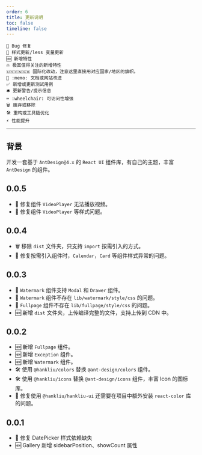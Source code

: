 ```yaml
---
order: 6
title: 更新说明
toc: false
timeline: false
---
```


```
🐞 Bug 修复
💄 样式更新/less 变量更新
🆕 新增特性
🔥 极其值得关注的新增特性
🇺🇸🇨🇳🇬🇧 国际化改动，注意这里直接用对应国家/地区的旗帜。
📖 :memo: 文档或网站改进
✅ 新增或更新测试用例
🛎 更新警告/提示信息
⌨️ :wheelchair: 可访问性增强
🗑 废弃或移除
🛠 重构或工具链优化
⚡️ 性能提升
```

---

## 背景

开发一套基于 `AntDesign@4.x` 的 `React UI` 组件库，有自己的主题，丰富 `AntDesign` 的组件。

## 0.0.5

- 🐞 修复组件 `VideoPlayer` 无法播放视频。
- 🐞 修复组件 `VideoPlayer` 等样式问题。

## 0.0.4

- 🗑 移除 `dist` 文件夹，只支持 `import` 按需引入的方式。
- 🐞 修复按需引入组件时，`Calendar`，`Card` 等组件样式异常的问题。

## 0.0.3

- 🐞 `Watermark` 组件支持 `Modal` 和 `Drawer` 组件。
- 🐞 `Watermark` 组件不存在 `lib/watermark/style/css` 的问题。
- 🐞 `Fullpage` 组件不存在 `lib/fullpage/style/css` 的问题。
- 🆕 新增 `dist` 文件夹，上传编译完整的文件，支持上传到 CDN 中。

## 0.0.2

- 🆕 新增 `Fullpage` 组件。
- 🆕 新增 `Exception` 组件。
- 🆕 新增 `Watermark` 组件。
- 🛠 使用 `@hankliu/colors` 替换 `@ant-design/colors` 组件。
- 🛠 使用 `@hankliu/icons` 替换 `@ant-design/icons` 组件，丰富 Icon 的图标库。
- 🐞 修复使用 `@hankliu/hankliu-ui` 还需要在项目中额外安装 `react-color` 库的问题。

## 0.0.1

- 🐞 修复 DatePicker 样式依赖缺失
- 🆕 Gallery 新增 sidebarPosition、showCount 属性
